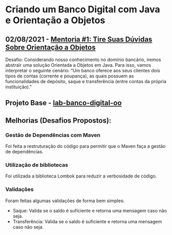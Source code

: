 # Criando um Banco Digital com Java e Orientação a Objetos

## 02/08/2021 - [Mentoria #1: Tire Suas Dúvidas Sobre Orientação a Objetos](https://www.youtube.com/watch?v=YS6ouOhkyNI)

Desafio: Considerando nosso conhecimento no domínio bancário, iremos abstrair uma solução Orientada a Objetos em Java. Para isso, vamos interpretar o seguinte cenário:
“Um banco oferece aos seus clientes dois tipos de contas (corrente e poupança), as quais possuem as funcionalidades de depósito, saque e transferência (entre contas da própria instituição).”

## Projeto Base - [lab-banco-digital-oo](https://github.com/falvojr/lab-banco-digital-oo)

## Melhorias (Desafios Propostos):

### Gestão de Dependências com Maven
Foi feita a restruturação do código para permitir que o Maven faça a gestão de dependências.

### Utilização de bibliotecas
Foí utilizada a biblioteca Lombok para reduzir a verbosidade de código. 

### Validações
Foram feitas algumas validações de forma bem simples:

- Saque: Valida se o saldo é suficiente e retorna uma mensagem caso não seja.
- Transferência: Valida se o saldo é suficiente e retorna uma mensagem caso não seja.